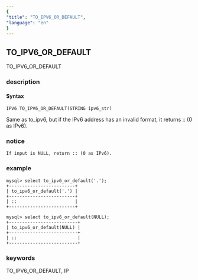 ```yaml
---
{
"title": "TO_IPV6_OR_DEFAULT",
"language": "en"
}
---
```


<!-- 
Licensed to the Apache Software Foundation (ASF) under one
or more contributor license agreements.  See the NOTICE file
distributed with this work for additional information
regarding copyright ownership.  The ASF licenses this file
to you under the Apache License, Version 2.0 (the
"License"); you may not use this file except in compliance
with the License.  You may obtain a copy of the License at
  http://www.apache.org/licenses/LICENSE-2.0
Unless required by applicable law or agreed to in writing,
software distributed under the License is distributed on an
"AS IS" BASIS, WITHOUT WARRANTIES OR CONDITIONS OF ANY
KIND, either express or implied.  See the License for the
specific language governing permissions and limitations
under the License.
-->

## TO_IPV6_OR_DEFAULT

<version since="dev">

TO_IPV6_OR_DEFAULT

</version>

### description

#### Syntax

`IPV6 TO_IPV6_OR_DEFAULT(STRING ipv6_str)`

Same as to_ipv6, but if the IPv6 address has an invalid format, it returns :: (0 as IPv6).

### notice

`If input is NULL, return :: (0 as IPv6).`

### example

```
mysql> select to_ipv6_or_default('.');
+-------------------------+
| to_ipv6_or_default('.') |
+-------------------------+
| ::                      |
+-------------------------+

mysql> select to_ipv6_or_default(NULL);
+--------------------------+
| to_ipv6_or_default(NULL) |
+--------------------------+
| ::                       |
+--------------------------+
```

### keywords

TO_IPV6_OR_DEFAULT, IP
